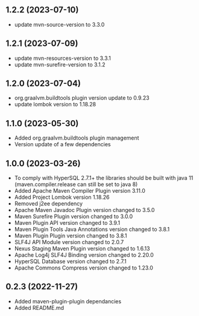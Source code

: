 1.2.2 (2023-07-10)
------------------
+ update mvn-source-version to 3.3.0

1.2.1 (2023-07-09)
------------------
+ update mvn-resources-version to 3.3.1
+ update mvn-surefire-version to 3.1.2

1.2.0 (2023-07-04)
------------------
+ org.graalvm.buildtools plugin version update to 0.9.23
+ update lombok version to 1.18.28

1.1.0 (2023-05-30)
------------------
+ Added org.graalvm.buildtools plugin management
+ Version update of a few dependencies

1.0.0 (2023-03-26)
-----------------
+ To comply with HyperSQL 2.7.1+ the libraries should be built with java 11 (maven.compiler.release can still be set to java 8)
+ Added Apache Maven Compiler Plugin version 3.11.0
+ Added Project Lombok version 1.18.26
+ Removed j2ee dependency
+ Apache Maven Javadoc Plugin version changed to 3.5.0
+ Maven Surefire Plugin version changed to 3.0.0
+ Maven Plugin API version changed to 3.9.1
+ Maven Plugin Tools Java Annotations version changed to 3.8.1
+ Maven Plugin Plugin version changed to 3.8.1
+ SLF4J API Module version changed to 2.0.7
+ Nexus Staging Maven Plugin version changed to 1.6.13
+ Apache Log4j SLF4J Binding version changed to 2.20.0
+ HyperSQL Database version changed to 2.7.1
+ Apache Commons Compress version changed to 1.23.0

0.2.3 (2022-11-27)
------------------
+ Added maven-plugin-plugin dependancies
+ Added README.md